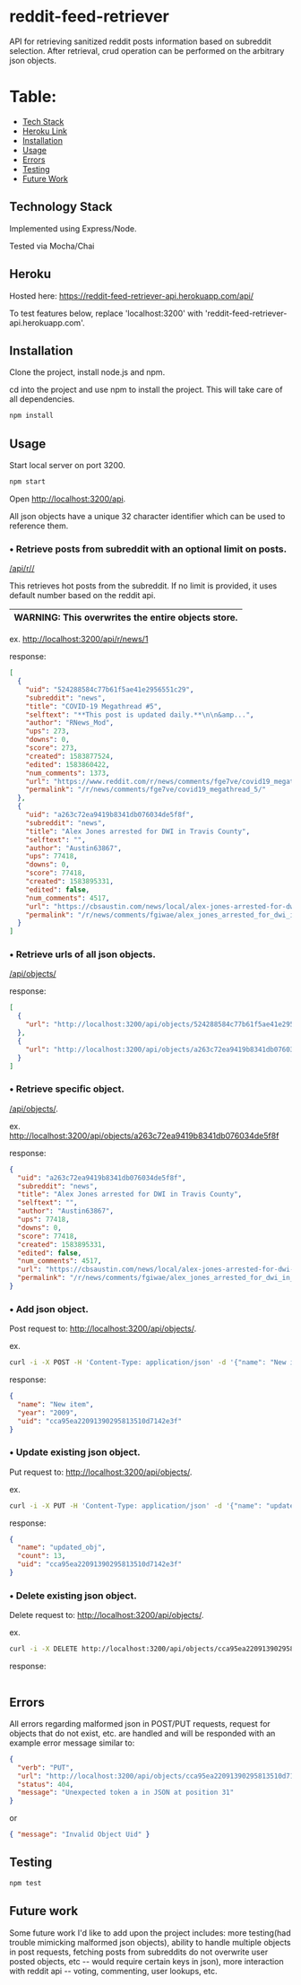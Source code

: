 # reddit-feed-retriever

API for retrieving sanitized reddit posts information based on subreddit selection.
After retrieval, crud operation can be performed on the arbitrary json objects.

# Table:
* [Tech Stack](https://github.com/daseyun/reddit-feed-retriever-api/blob/master/README.md#technology-stack)
* [Heroku Link](https://github.com/daseyun/reddit-feed-retriever-api/blob/master/README.md#heroku)
* [Installation](https://github.com/daseyun/reddit-feed-retriever-api/blob/master/README.md#installation)
* [Usage](https://github.com/daseyun/reddit-feed-retriever-api/blob/master/README.md#usage)
* [Errors](https://github.com/daseyun/reddit-feed-retriever-api/blob/master/README.md#errors)
* [Testing](https://github.com/daseyun/reddit-feed-retriever-api/blob/master/README.md#testing)
* [Future Work](https://github.com/daseyun/reddit-feed-retriever-api/blob/master/README.md#future-work)




## Technology Stack
Implemented using Express/Node.

Tested via Mocha/Chai

## Heroku
Hosted here: https://reddit-feed-retriever-api.herokuapp.com/api/

To test features below, replace 'localhost:3200' with 'reddit-feed-retriever-api.herokuapp.com'.

## Installation

Clone the project, install node.js and npm.

cd into the project and use npm to install the project. This will take care of all dependencies.

```bash
npm install
```

## Usage

Start local server on port 3200.

```bash
npm start
```

Open [http://localhost:3200/api](http://localhost:3200/api).

All json objects have a unique 32 character identifier which can be used to reference them.

### • Retrieve posts from subreddit with an optional limit on posts.

[/api/r/<SUBREDDIT>/<LIMIT>](http://localhost:3200/api/r/news/)

This retrieves hot posts from the subreddit. If no limit is provided, it uses default number based on the reddit api.

| WARNING: This overwrites the entire objects store. |
| -------------------------------------------------- |


ex. [http://localhost:3200/api/r/news/1](http://localhost:3200/api/r/news/1)

response:

```json
[
  {
    "uid": "524288584c77b61f5ae41e2956551c29",
    "subreddit": "news",
    "title": "COVID-19 Megathread #5",
    "selftext": "**This post is updated daily.**\n\n&amp...",
    "author": "RNews_Mod",
    "ups": 273,
    "downs": 0,
    "score": 273,
    "created": 1583877524,
    "edited": 1583860422,
    "num_comments": 1373,
    "url": "https://www.reddit.com/r/news/comments/fge7ve/covid19_megathread_5/",
    "permalink": "/r/news/comments/fge7ve/covid19_megathread_5/"
  },
  {
    "uid": "a263c72ea9419b8341db076034de5f8f",
    "subreddit": "news",
    "title": "Alex Jones arrested for DWI in Travis County",
    "selftext": "",
    "author": "Austin63867",
    "ups": 77418,
    "downs": 0,
    "score": 77418,
    "created": 1583895331,
    "edited": false,
    "num_comments": 4517,
    "url": "https://cbsaustin.com/news/local/alex-jones-arrested-for-dwi-in-travis-county",
    "permalink": "/r/news/comments/fgiwae/alex_jones_arrested_for_dwi_in_travis_county/"
  }
]

```

### • Retrieve urls of all json objects.

[/api/objects/](http://localhost:3200/api/objects/)

response:

```json
[
  {
    "url": "http://localhost:3200/api/objects/524288584c77b61f5ae41e2956551c29"
  },
  {
    "url": "http://localhost:3200/api/objects/a263c72ea9419b8341db076034de5f8f"
  }
]
```

### • Retrieve specific object.

[/api/objects/<UID>](http://localhost:3200/api/objects/).

ex. [http://localhost:3200/api/objects/a263c72ea9419b8341db076034de5f8f](http://localhost:3200/api/objects/a263c72ea9419b8341db076034de5f8f)

response:

```json
{
  "uid": "a263c72ea9419b8341db076034de5f8f",
  "subreddit": "news",
  "title": "Alex Jones arrested for DWI in Travis County",
  "selftext": "",
  "author": "Austin63867",
  "ups": 77418,
  "downs": 0,
  "score": 77418,
  "created": 1583895331,
  "edited": false,
  "num_comments": 4517,
  "url": "https://cbsaustin.com/news/local/alex-jones-arrested-for-dwi-in-travis-county",
  "permalink": "/r/news/comments/fgiwae/alex_jones_arrested_for_dwi_in_travis_county/"
}
```

### • Add json object.

Post request to: [http://localhost:3200/api/objects/](http://localhost:3200/api/objects/).

ex.

```bash
curl -i -X POST -H 'Content-Type: application/json' -d '{"name": "New item", "year": "2009"}' http://localhost:3200/api/objects
```

response:

```json
{
  "name": "New item",
  "year": "2009",
  "uid": "cca95ea22091390295813510d7142e3f"
}
```

### • Update existing json object.

Put request to: [http://localhost:3200/api/objects/<UID>](http://localhost:3200/api/objects/).

ex.

```bash
curl -i -X PUT -H 'Content-Type: application/json' -d '{"name": "updated_obj", "count": 13}' http://localhost:3200/api/objects/cca95ea22091390295813510d7142e3f
```

response:

```json
{
  "name": "updated_obj",
  "count": 13,
  "uid": "cca95ea22091390295813510d7142e3f"
}
```

### • Delete existing json object.

Delete request to: [http://localhost:3200/api/objects/<UID>](http://localhost:3200/api/objects/).

ex.

```bash
curl -i -X DELETE http://localhost:3200/api/objects/cca95ea22091390295813510d7142e3f
```

response:

```json

```

## Errors

All errors regarding malformed json in POST/PUT requests, request for objects that do not exist, etc. are handled and will be responded with an example error message similar to:

```json
{
  "verb": "PUT",
  "url": "http://localhost:3200/api/objects/cca95ea22091390295813510d7142e3f",
  "status": 404,
  "message": "Unexpected token a in JSON at position 31"
}
```

or

```json
{ "message": "Invalid Object Uid" }
```

## Testing

```bash
npm test
```

## Future work

Some future work I'd like to add upon the project includes: more testing(had trouble mimicking malformed json objects), ability to handle multiple objects in post requests, fetching posts from subreddits do not overwrite user posted objects, etc -- would require certain keys in json), more interaction with reddit api -- voting, commenting, user lookups, etc.
